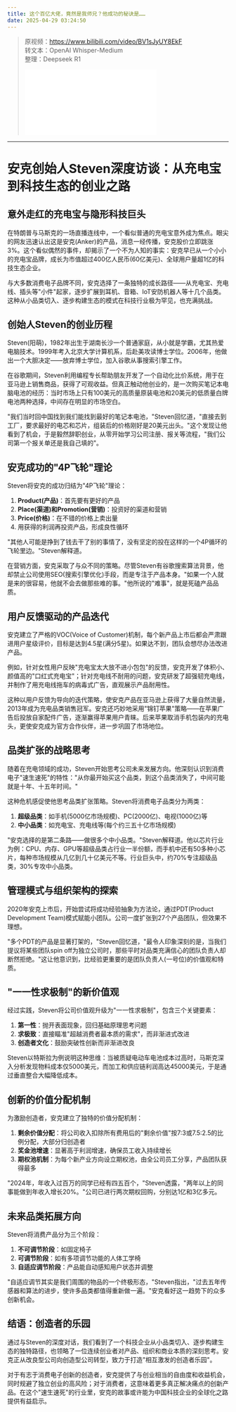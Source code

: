 ```yaml
---
title: 这个百亿大佬，竟然是我师兄？他成功的秘诀是……
date: 2025-04-29 03:24:50
---
```


> 原视频：https://www.bilibili.com/video/BV1sJyUY8EkF<br>转文本：OpenAI Whisper-Medium<br>整理：Deepseek R1
>
> <iframe src="//player.bilibili.com/player.html?bvid=BV1sJyUY8EkF&autoplay=0" scrolling="no" border="0" frameborder="no" framespacing="0" allowfullscreen="true"></iframe>

---

# 安克创始人Steven深度访谈：从充电宝到科技生态的创业之路

## 意外走红的充电宝与隐形科技巨头

在特朗普与马斯克的一场直播连线中，一个看似普通的充电宝意外成为焦点。眼尖的网友迅速认出这是安克(Anker)的产品，消息一经传播，安克股价立即跳涨3%。这个看似偶然的事件，却揭示了一个不为人知的事实：安克早已从一个小小的充电宝品牌，成长为市值超过400亿人民币(60亿美元)、全球用户量超1亿的科技生态企业。

与大多数消费电子品牌不同，安克选择了一条独特的成长路径——从充电宝、充电线、插头等"小件"起家，逐步扩展到耳机、音箱、IoT安防机器人等十几个品类。这种从小品类切入、逐步构建生态的模式在科技行业极为罕见，也充满挑战。

## 创始人Steven的创业历程

Steven(阳萌)，1982年出生于湖南长沙一个普通家庭，从小就是学霸，尤其热爱电脑技术。1999年考入北京大学计算机系，后赴美攻读博士学位。2006年，他做出一个大胆决定——放弃博士学位，加入谷歌从事搜索引擎工作。

在谷歌期间，Steven利用编程专长帮助朋友开发了一个自动化比价系统，用于在亚马逊上销售商品，获得了可观收益。但真正触动他创业的，是一次购买笔记本电脑电池的经历：当时市场上只有100美元的高质量原装电池和20美元的低质量白牌电池两种选择，中间存在明显的市场空白。

"我们当时回中国找到我们能找到最好的笔记本电池，"Steven回忆道，"直接去到工厂，要求最好的电芯和芯片，组装后的价格刚好是20美元出头。"这个发现让他看到了机会，于是毅然辞职创业，从零开始学习公司注册、报关等流程，"我们公司第一个报关单还是我自己填的"。

## 安克成功的"4P飞轮"理论

Steven将安克的成功归结为"4P飞轮"理论：
1. **Product(产品)**：首先要有更好的产品
2. **Place(渠道)**和**Promotion(营销)**：投资好的渠道和营销
3. **Price(价格)**：在不错的价格上卖出量
4. 用获得的利润再投资产品，形成良性循环

"其他人可能是挣到了钱去干了别的事情了，没有坚定的投在这样的一个4P循环的飞轮里边。"Steven解释道。

在营销方面，安克采取了与众不同的策略。尽管Steven有谷歌搜索算法背景，他却禁止公司使用SEO(搜索引擎优化)手段，而是专注于产品本身。"如果一个人就是来的很容易，他就不会去做那些难的事。"他所说的"难事"，就是死磕产品品质。

## 用户反馈驱动的产品迭代

安克建立了严格的VOC(Voice of Customer)机制，每个新产品上市后都会严肃跟进用户星级评价，目标是达到4.5星(满分5星)。如果达不到，团队会想尽办法改进产品。

例如，针对女性用户反映"充电宝太大放不进小包包"的反馈，安克开发了体积小、颜值高的"口红式充电宝"；针对充电线不耐用的问题，安克研发了超强韧充电线，并制作了用充电线拖车的病毒式广告，直观展示产品耐用性。

这种以用户反馈为导向的迭代策略，使安克产品在亚马逊上获得了大量自然流量，2013年成为充电品类销售冠军。安克还巧妙地采用"锦钉苹果"策略——在苹果广告后投放自家配件广告，逐渐赢得苹果用户青睐。后来苹果取消手机包装内的充电头，更使安克成为官方合作伙伴，进一步巩固了市场地位。

## 品类扩张的战略思考

随着在充电领域的成功，Steven开始思考公司未来发展方向。他深刻认识到消费电子"速生速死"的特性："从你最开始买这个品类，到这个品类消失了，中间可能就是十年、十五年时间。"

这种危机感促使他思考品类扩张策略。Steven将消费电子品类分为两类：
1. **超级品类**：如手机(5000亿市场规模)、PC(2000亿)、电视(1000亿)等
2. **中小品类**：如充电宝、充电线等(每个约三五十亿市场规模)

"安克选择的是第二条路——做很多个中小品类。"Steven解释道。他以芯片行业为例：CPU、内存、GPU等超级品类占行业一半份额，而手机中还有50多种小芯片，每种市场规模从几亿到几十亿美元不等。行业巨头中，约70%专注超级品类，30%专攻中小品类。

## 管理模式与组织架构的探索

2020年安克上市后，开始尝试将成功经验抽象为方法论，通过PDT(Product Development Team)模式赋能小团队。公司一度扩张到27个产品团队，但效果不理想。

"多个PDT的产品是显著打架的，"Steven回忆道，"最令人印象深刻的是，当我们提议将某些团队spin off为独立公司时，那些平时对品类充满信心的团队负责人却断然拒绝。"这让他意识到，比经验更重要的是团队负责人(一号位)的价值观和特质。

## "一一性求极制"的新价值观

经过实践，Steven将公司价值观升级为"一一性求极制"，包含三个关键要素：

1. **第一性**：抛开表面现象，回归基础原理思考问题
2. **求极致**：直接瞄准"超越消费者最本质的需求"，而非渐进式改进
3. **创造者文化**：鼓励突破性创新而非渐进改良

Steven以特斯拉为例说明这种思维：当被质疑电动车电池成本过高时，马斯克深入分析发现物料成本仅5000美元，而加工和供应链利润高达45000美元，于是通过垂直整合大幅降低成本。

## 创新的价值分配机制

为激励创造者，安克建立了独特的价值分配机制：

1. **剩余价值分配**：将公司收入扣除所有费用后的"剩余价值"按7:3或7.5:2.5的比例分配，大部分归创造者
2. **奖金池增速**：显著高于利润增速，确保员工收入持续增长
3. **期权池机制**：为每个新产业方向设立期权池，由全公司员工分享，产品团队获得最多

"2024年，年收入过百万的同学已经有四五百个，"Steven透露，"两年以上的同事能做到年收入增长20%。"公司已进行两次期权回购，分别达1亿和3亿多元。

## 未来品类拓展方向

Steven将消费产品分为三个阶段：
1. **不可调节阶段**：如固定椅子
2. **可调节阶段**：如有多项调节功能的人体工学椅
3. **自适应调节阶段**：产品能自动感知用户状态并调整

"自适应调节其实是我们周围的物品的一个终极形态，"Steven指出，"过去五年传感器和算法的进步，使许多品类都值得重新做一遍。"安克看好这一趋势下的众多创新机会。

## 结语：创造者的乐园

通过与Steven的深度对话，我们看到了一个科技企业从小品类切入、逐步构建生态的独特路径，也领略了一位连续创业者对产品、组织和商业本质的深刻思考。安克正从改良型公司向创造型公司转型，致力于打造"相互激发的创造者乐园"。

对于有志于消费电子创新的创造者，安克提供了与创业相当的自由度和收益机会，同时规避了独立创业的高风险；对于消费者，这意味着更多真正解决痛点的创新产品。在这个"速生速死"的行业里，安克的故事或许能为中国科技企业的全球化之路提供有益启示。